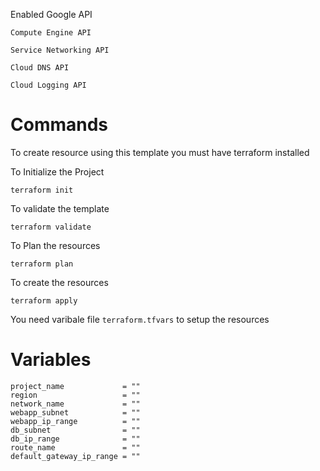 Enabled Google API

`Compute Engine API`

`Service Networking API`

`Cloud DNS API`

`Cloud Logging API`

# Commands

To create resource using this template you must have terraform installed 

To Initialize the Project

`terraform init`

To validate the template

`terraform validate`

To Plan the resources

`terraform plan`

To create the resources

`terraform apply`

You need varibale file `terraform.tfvars` to setup the resources

# Variables

```
project_name             = ""
region                   = ""
network_name             = ""
webapp_subnet            = ""
webapp_ip_range          = ""
db_subnet                = ""
db_ip_range              = ""
route_name               = ""
default_gateway_ip_range = ""
```
